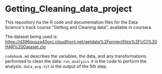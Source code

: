 # Getting_Cleaning_data_project
This repository ha the R code and documentation files for the Data Science's track course "Getting and Cleaning data", available in coursera.

The dataset being used is: 
https://d396qusza40orc.cloudfront.net/getdata%2Fprojectfiles%2FUCI%20HAR%20Dataset.zip

`codebook.md` describes the variables, the data, and any transformations performed to clean the data.
`run_analysis.R` is the code to perform the analysis. 
`data_avg.txt` is the output of the 5th step.
